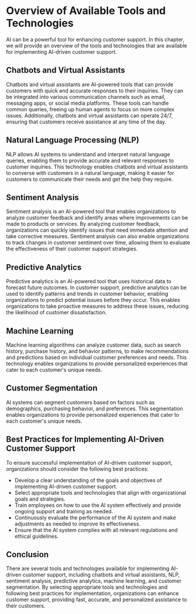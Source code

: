 Overview of Available Tools and Technologies
==============================================================================================================

AI can be a powerful tool for enhancing customer support. In this chapter, we will provide an overview of the tools and technologies that are available for implementing AI-driven customer support.

Chatbots and Virtual Assistants
-------------------------------

Chatbots and virtual assistants are AI-powered tools that can provide customers with quick and accurate responses to their inquiries. They can be integrated into various communication channels such as email, messaging apps, or social media platforms. These tools can handle common queries, freeing up human agents to focus on more complex issues. Additionally, chatbots and virtual assistants can operate 24/7, ensuring that customers receive assistance at any time of the day.

Natural Language Processing (NLP)
---------------------------------

NLP allows AI systems to understand and interpret natural language queries, enabling them to provide accurate and relevant responses to customer inquiries. This technology enables chatbots and virtual assistants to converse with customers in a natural language, making it easier for customers to communicate their needs and get the help they require.

Sentiment Analysis
------------------

Sentiment analysis is an AI-powered tool that enables organizations to analyze customer feedback and identify areas where improvements can be made to products or services. By analyzing customer feedback, organizations can quickly identify issues that need immediate attention and take corrective measures. Sentiment analysis can also enable organizations to track changes in customer sentiment over time, allowing them to evaluate the effectiveness of their customer support strategies.

Predictive Analytics
--------------------

Predictive analytics is an AI-powered tool that uses historical data to forecast future outcomes. In customer support, predictive analytics can be used to identify patterns and trends in customer behavior, enabling organizations to predict potential issues before they occur. This enables organizations to take proactive measures to address these issues, reducing the likelihood of customer dissatisfaction.

Machine Learning
----------------

Machine learning algorithms can analyze customer data, such as search history, purchase history, and behavior patterns, to make recommendations and predictions based on individual customer preferences and needs. This technology enables organizations to provide personalized experiences that cater to each customer's unique needs.

Customer Segmentation
---------------------

AI systems can segment customers based on factors such as demographics, purchasing behavior, and preferences. This segmentation enables organizations to provide personalized experiences that cater to each customer's unique needs.

Best Practices for Implementing AI-Driven Customer Support
----------------------------------------------------------

To ensure successful implementation of AI-driven customer support, organizations should consider the following best practices:

* Develop a clear understanding of the goals and objectives of implementing AI-driven customer support.
* Select appropriate tools and technologies that align with organizational goals and strategies.
* Train employees on how to use the AI system effectively and provide ongoing support and training as needed.
* Continuously evaluate the performance of the AI system and make adjustments as needed to improve its effectiveness.
* Ensure that the AI system complies with all relevant regulations and ethical guidelines.

Conclusion
----------

There are several tools and technologies available for implementing AI-driven customer support, including chatbots and virtual assistants, NLP, sentiment analysis, predictive analytics, machine learning, and customer segmentation. By selecting appropriate tools and technologies and following best practices for implementation, organizations can enhance customer support, providing fast, accurate, and personalized assistance to their customers.
